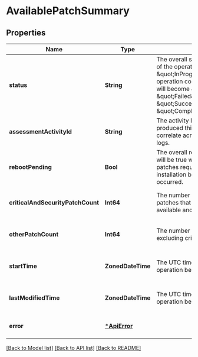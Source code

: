 # AvailablePatchSummary


## Properties
Name | Type | Description | Notes
------------ | ------------- | ------------- | -------------
**status** | **String** | The overall success or failure status of the operation. It remains \&quot;InProgress\&quot; until the operation completes. At that point it will become \&quot;Unknown\&quot;, \&quot;Failed\&quot;, \&quot;Succeeded\&quot;, or \&quot;CompletedWithWarnings.\&quot; | [optional] [readonly] [default to nothing]
**assessmentActivityId** | **String** | The activity ID of the operation that produced this result. It is used to correlate across CRP and extension logs. | [optional] [readonly] [default to nothing]
**rebootPending** | **Bool** | The overall reboot status of the VM. It will be true when partially installed patches require a reboot to complete installation but the reboot has not yet occurred. | [optional] [readonly] [default to nothing]
**criticalAndSecurityPatchCount** | **Int64** | The number of critical or security patches that have been detected as available and not yet installed. | [optional] [readonly] [default to nothing]
**otherPatchCount** | **Int64** | The number of all available patches excluding critical and security. | [optional] [readonly] [default to nothing]
**startTime** | **ZonedDateTime** | The UTC timestamp when the operation began. | [optional] [readonly] [default to nothing]
**lastModifiedTime** | **ZonedDateTime** | The UTC timestamp when the operation began. | [optional] [readonly] [default to nothing]
**error** | [***ApiError**](ApiError.md) |  | [optional] [default to nothing]


[[Back to Model list]](../README.md#models) [[Back to API list]](../README.md#api-endpoints) [[Back to README]](../README.md)


